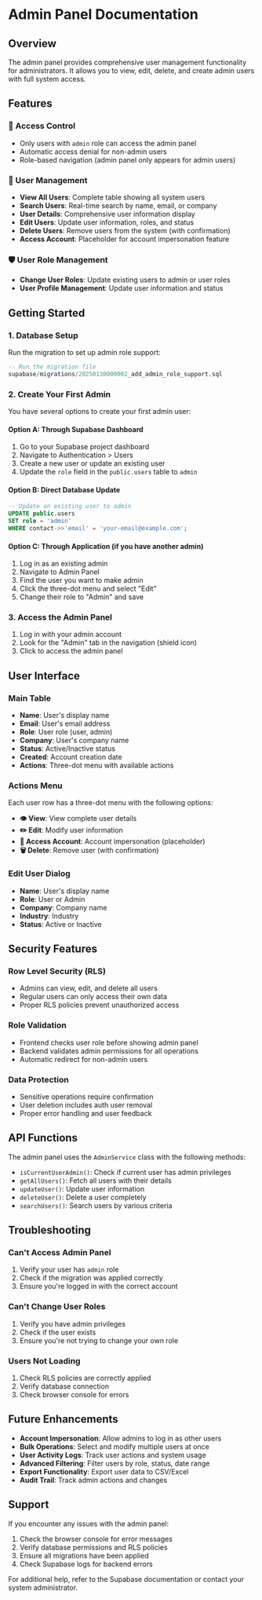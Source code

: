 # Admin Panel Documentation

## Overview

The admin panel provides comprehensive user management functionality for administrators. It allows you to view, edit, delete, and create admin users with full system access.

## Features

### 🔐 Access Control
- Only users with `admin` role can access the admin panel
- Automatic access denial for non-admin users
- Role-based navigation (admin panel only appears for admin users)

### 👥 User Management
- **View All Users**: Complete table showing all system users
- **Search Users**: Real-time search by name, email, or company
- **User Details**: Comprehensive user information display
- **Edit Users**: Update user information, roles, and status
- **Delete Users**: Remove users from the system (with confirmation)
- **Access Account**: Placeholder for account impersonation feature

### 🛡️ User Role Management
- **Change User Roles**: Update existing users to admin or user roles
- **User Profile Management**: Update user information and status

## Getting Started

### 1. Database Setup

Run the migration to set up admin role support:

```sql
-- Run the migration file
supabase/migrations/20250130000002_add_admin_role_support.sql
```

### 2. Create Your First Admin

You have several options to create your first admin user:

#### Option A: Through Supabase Dashboard
1. Go to your Supabase project dashboard
2. Navigate to Authentication > Users
3. Create a new user or update an existing user
4. Update the `role` field in the `public.users` table to `admin`

#### Option B: Direct Database Update
```sql
-- Update an existing user to admin
UPDATE public.users 
SET role = 'admin' 
WHERE contact->>'email' = 'your-email@example.com';
```

#### Option C: Through Application (if you have another admin)
1. Log in as an existing admin
2. Navigate to Admin Panel
3. Find the user you want to make admin
4. Click the three-dot menu and select "Edit"
5. Change their role to "Admin" and save

### 3. Access the Admin Panel

1. Log in with your admin account
2. Look for the "Admin" tab in the navigation (shield icon)
3. Click to access the admin panel

## User Interface

### Main Table
- **Name**: User's display name
- **Email**: User's email address
- **Role**: User role (user, admin)
- **Company**: User's company name
- **Status**: Active/Inactive status
- **Created**: Account creation date
- **Actions**: Three-dot menu with available actions

### Actions Menu
Each user row has a three-dot menu with the following options:

- **👁️ View**: View complete user details
- **✏️ Edit**: Modify user information
- **👤 Access Account**: Account impersonation (placeholder)
- **🗑️ Delete**: Remove user (with confirmation)

### Edit User Dialog
- **Name**: User's display name
- **Role**: User or Admin
- **Company**: Company name
- **Industry**: Industry
- **Status**: Active or Inactive

## Security Features

### Row Level Security (RLS)
- Admins can view, edit, and delete all users
- Regular users can only access their own data
- Proper RLS policies prevent unauthorized access

### Role Validation
- Frontend checks user role before showing admin panel
- Backend validates admin permissions for all operations
- Automatic redirect for non-admin users

### Data Protection
- Sensitive operations require confirmation
- User deletion includes auth user removal
- Proper error handling and user feedback

## API Functions

The admin panel uses the `AdminService` class with the following methods:

- `isCurrentUserAdmin()`: Check if current user has admin privileges
- `getAllUsers()`: Fetch all users with their details
- `updateUser()`: Update user information
- `deleteUser()`: Delete a user completely
- `searchUsers()`: Search users by various criteria

## Troubleshooting

### Can't Access Admin Panel
1. Verify your user has `admin` role
2. Check if the migration was applied correctly
3. Ensure you're logged in with the correct account

### Can't Change User Roles
1. Verify you have admin privileges
2. Check if the user exists
3. Ensure you're not trying to change your own role

### Users Not Loading
1. Check RLS policies are correctly applied
2. Verify database connection
3. Check browser console for errors

## Future Enhancements

- **Account Impersonation**: Allow admins to log in as other users
- **Bulk Operations**: Select and modify multiple users at once
- **User Activity Logs**: Track user actions and system usage
- **Advanced Filtering**: Filter users by role, status, date range
- **Export Functionality**: Export user data to CSV/Excel
- **Audit Trail**: Track admin actions and changes

## Support

If you encounter any issues with the admin panel:

1. Check the browser console for error messages
2. Verify database permissions and RLS policies
3. Ensure all migrations have been applied
4. Check Supabase logs for backend errors

For additional help, refer to the Supabase documentation or contact your system administrator.
